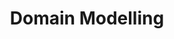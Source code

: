 ---
layout: default
title: "Domain Modelling"
nav_order: 5
has_children: true
permalink: /docs/models
---